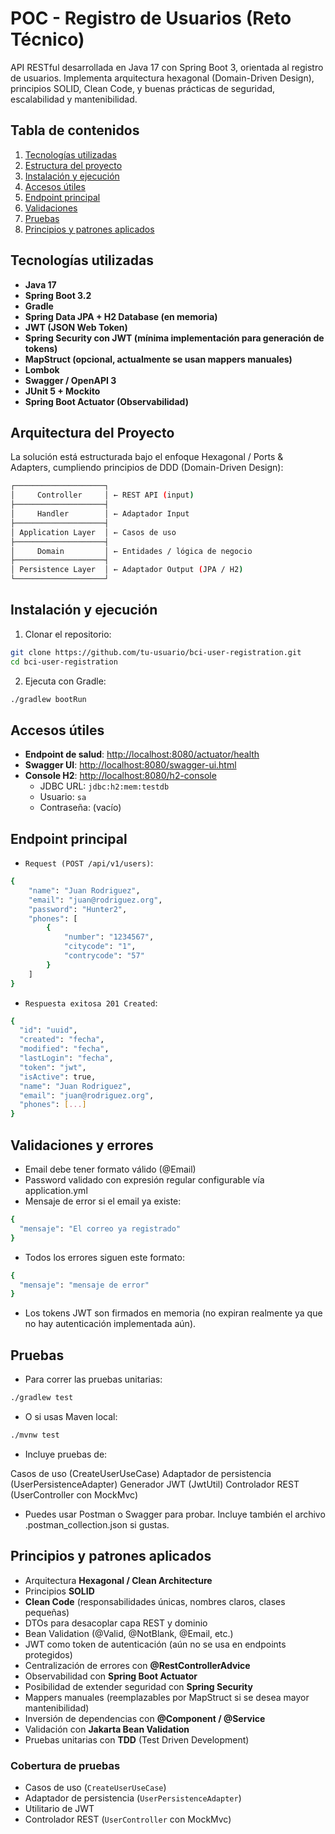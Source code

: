 # POC - Registro de Usuarios (Reto Técnico)

API RESTful desarrollada en Java 17 con Spring Boot 3, orientada al registro de usuarios. Implementa arquitectura hexagonal (Domain-Driven Design), principios SOLID, Clean Code, y buenas prácticas de seguridad, escalabilidad y mantenibilidad.

## Tabla de contenidos

1. [Tecnologías utilizadas](#tecnologías-utilizadas)
2. [Estructura del proyecto](#estructura-del-proyecto)
3. [Instalación y ejecución](#instalación-y-ejecución)
4. [Accesos útiles](#accesos-útiles)
5. [Endpoint principal](#endpoint-principal)
6. [Validaciones](#validaciones)
7. [Pruebas](#pruebas)
8. [Principios y patrones aplicados](#principios-y-patrones-aplicados)


## Tecnologías utilizadas

- **Java 17**
- **Spring Boot 3.2**
- **Gradle**
- **Spring Data JPA + H2 Database (en memoria)**
- **JWT (JSON Web Token)**
- **Spring Security con JWT (mínima implementación para generación de tokens)**
- **MapStruct (opcional, actualmente se usan mappers manuales)**
- **Lombok**
- **Swagger / OpenAPI 3**
- **JUnit 5 + Mockito**
- **Spring Boot Actuator (Observabilidad)**

## Arquitectura del Proyecto

La solución está estructurada bajo el enfoque Hexagonal / Ports & Adapters, cumpliendo principios de DDD (Domain-Driven Design):

```bash
┌────────────────────┐
│     Controller     │ ← REST API (input)
├────────────────────┤
│     Handler        │ ← Adaptador Input
├────────────────────┤
│ Application Layer  │ ← Casos de uso
├────────────────────┤
│     Domain         │ ← Entidades / lógica de negocio
├────────────────────┤
│ Persistence Layer  │ ← Adaptador Output (JPA / H2)
└────────────────────┘
```

## Instalación y ejecución

1. Clonar el repositorio:

```bash
git clone https://github.com/tu-usuario/bci-user-registration.git
cd bci-user-registration
```

2. Ejecuta con Gradle:

```bash
./gradlew bootRun
```

## Accesos útiles

- **Endpoint de salud**: [http://localhost:8080/actuator/health](http://localhost:8080/actuator/health)
- **Swagger UI**: [http://localhost:8080/swagger-ui.html](http://localhost:8080/swagger-ui.html)
- **Console H2**: [http://localhost:8080/h2-console](http://localhost:8080/h2-console)
    - JDBC URL: `jdbc:h2:mem:testdb`
    - Usuario: `sa`
    - Contraseña: (vacío)

## Endpoint principal

- `Request (POST /api/v1/users)`:
```bash
{
	"name": "Juan Rodriguez",
	"email": "juan@rodriguez.org",
	"password": "Hunter2",
	"phones": [
		{
			"number": "1234567",
			"citycode": "1",
			"contrycode": "57"
		}
	]
}
```

- `Respuesta exitosa 201 Created`:

```bash
{
  "id": "uuid",
  "created": "fecha",
  "modified": "fecha",
  "lastLogin": "fecha",
  "token": "jwt",
  "isActive": true,
  "name": "Juan Rodriguez",
  "email": "juan@rodriguez.org",
  "phones": [...]
}
```

## Validaciones y errores

- Email debe tener formato válido (@Email)
- Password validado con expresión regular configurable vía application.yml
- Mensaje de error si el email ya existe:

```bash
{
  "mensaje": "El correo ya registrado"
}
```
- Todos los errores siguen este formato:

```bash
{
  "mensaje": "mensaje de error"
}
```

- Los tokens JWT son firmados en memoria (no expiran realmente ya que no hay autenticación implementada aún).


## Pruebas

- Para correr las pruebas unitarias:

```bash
./gradlew test
```

- O si usas Maven local:

```bash
./mvnw test
```
- Incluye pruebas de:

Casos de uso (CreateUserUseCase)
Adaptador de persistencia (UserPersistenceAdapter)
Generador JWT (JwtUtil)
Controlador REST (UserController con MockMvc)

- Puedes usar Postman o Swagger para probar. Incluye también el archivo .postman_collection.json si gustas.

## Principios y patrones aplicados

- Arquitectura **Hexagonal / Clean Architecture**
- Principios  **SOLID**
- **Clean Code** (responsabilidades únicas, nombres claros, clases pequeñas)
- DTOs para desacoplar capa REST y dominio
- Bean Validation (@Valid, @NotBlank, @Email, etc.)
- JWT como token de autenticación (aún no se usa en endpoints protegidos)
- Centralización de errores con **@RestControllerAdvice**
- Observabilidad con **Spring Boot Actuator**
- Posibilidad de extender seguridad con **Spring Security**
- Mappers manuales (reemplazables por MapStruct si se desea mayor mantenibilidad)
- Inversión de dependencias con **@Component / @Service**
- Validación con **Jakarta Bean Validation**
- Pruebas unitarias con **TDD** (Test Driven Development)


### Cobertura de pruebas

- Casos de uso (`CreateUserUseCase`)
- Adaptador de persistencia (`UserPersistenceAdapter`)
- Utilitario de JWT
- Controlador REST (`UserController` con MockMvc)
